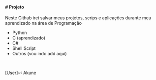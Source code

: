 <h4># Projeto</h4>
<p>Neste Github irei salvar meus projetos, scrips e aplicações durante meu aprendizado na área de Programação<br></p>
<ul>
<li>Python
<li>C (aprendizado)
<li>C#
<li>Shell Script
<li> Outros (vou indo add aqui)
</ul>
<br><p>[User]~: Akune</p>
